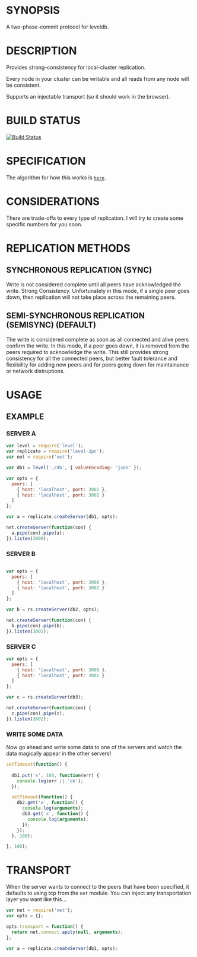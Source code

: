 # SYNOPSIS
A two-phase-commit protocol for leveldb.

# DESCRIPTION
Provides strong-consistency for local-cluster replication. 

Every node in your cluster can be writable and all reads 
from any node will be consistent.

Supports an injectable transport (so it should work in the 
browser).

# BUILD STATUS
[![Build Status](http://img.shields.io/travis/hij1nx/level-2pc.svg?style=flat)](https://travis-ci.org/hij1nx/level-2pc)

# SPECIFICATION
The algorithm for how this works is [`here`](/SPEC.md).

# CONSIDERATIONS
There are trade-offs to every type of replication. I will
try to create some specific numbers for you soon.

# REPLICATION METHODS

## SYNCHRONOUS REPLICATION (SYNC)

Write is not considered complete until all peers have acknowledged the write. Strong Consistency. Unfortunately in this mode, if a single peer goes down, then replication will not take place across the remaining peers. 

## SEMI-SYNCHRONOUS REPLICATION (SEMISYNC) (DEFAULT)

The write is considered complete as soon as all connected and alive peers confirm the write. In this mode, if a peer goes down, it is removed from the peers required to acknowledge the write. This still provides strong consistency for all the connected peers, but better fault tolerance and flexibility for adding new peers and for peers going down for maintainance or network distruptions.

# USAGE

## EXAMPLE

### SERVER A
```js
var level = require('level');
var replicate = require('level-2pc');
var net = require('net');

var db1 = level('./db', { valueEncoding: 'json' });

var opts = { 
  peers: [
    { host: 'localhost', port: 3001 }, 
    { host: 'localhost', port: 3002 }
  ]
};

var a = replicate.createServer(db1, opts);

net.createServer(function(con) {
  a.pipe(con).pipe(a);
}).listen(3000);
```

### SERVER B
```js

var opts = { 
  peers: [
    { host: 'localhost', port: 3000 }, 
    { host: 'localhost', port: 3002 }
  ]
};

var b = rs.createServer(db2, opts);

net.createServer(function(con) {
  b.pipe(con).pipe(b);
}).listen(3001);
```

### SERVER C
```js
var opts = { 
  peers: [
    { host: 'localhost', port: 3000 }, 
    { host: 'localhost', port: 3001 }
  ]
};

var c = rs.createServer(db3);

net.createServer(function(con) {
  c.pipe(con).pipe(c);
}).listen(3002);
```

### WRITE SOME DATA
Now go ahead and write some data to one of the
servers and watch the data magically appear in
the other servers!

```js
setTimeout(function() {
  
  db1.put('x', 100, function(err) {
    console.log(err || 'ok');
  });

  setTimeout(function() {
    db2.get('x', function() {
      console.log(arguments);
      db3.get('x', function() {
        console.log(arguments);
      });
    });
  }, 100);

}, 100);
```

# TRANSPORT
When the server wants to connect to the peers
that have been specified, it defaults to using
tcp from the `net` module. You can inject any
transportation layer you want like this...

```js
var net = require('net');
var opts = {};

opts.transport = function() {
  return net.connect.apply(null, arguments);
};

var a = replicate.createServer(db1, opts);
```

